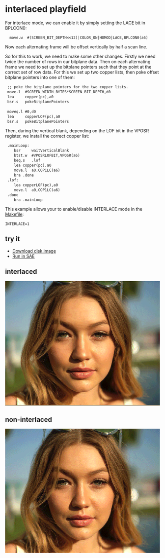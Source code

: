 interlaced playfield
====================

For interlace mode, we can enable it by simply setting the LACE bit in BPLCON0:

  ```
	move.w	#(SCREEN_BIT_DEPTH<<12)|COLOR_ON|HOMOD|LACE,BPLCON0(a6)
```

Now each alternating frame will be offset vertically by half a scan line.

So for this to work, we need to make some other changes.  Firstly we need twice the number of rows in our bitplane data.  Then on each alternating frame we need to set up the bitplane pointers such that they point at the correct set of row data. For this we set up two copper lists, then poke offset bitplane pointers into one of them:

   ```
	;; poke the bitplane pointers for the two copper lists.
	move.l	#SCREEN_WIDTH_BYTES*SCREEN_BIT_DEPTH,d0
	lea 	copper(pc),a0
	bsr.s	pokeBitplanePointers
	
	moveq.l	#0,d0
	lea 	copperLOF(pc),a0
	bsr.s	pokeBitplanePointers	
```

Then, during the vertical blank, depending on the LOF bit in the VPOSR register, we install the correct copper list:

```
 .mainLoop:
	bsr 	waitVerticalBlank
	btst.w	#VPOSRLOFBIT,VPOSR(a6)
	beq.s	.lof
	lea	copper(pc),a0
	move.l	a0,COP1LC(a6)
	bra	.done
 .lof:
	lea	copperLOF(pc),a0
	move.l	a0,COP1LC(a6)
 .done
	bra	.mainLoop
```

This example allows your to enable/disable INTERLACE mode in the [Makefile](Makefile):

```
INTERLACE=1
```

try it
------
  * [Download disk image](bin/lace_mode.adf?raw=true)
  * <a href="http://alpine9000.github.io/ScriptedAmigaEmulator/#amiga_examples/lace_mode.adf" target="_blank">Run in SAE</a>


interlaced
----------
![interlaced](screenshots/laced.png?raw=true)

non-interlaced
--------------
![non-interlaced](../013.dithered_ham/screenshots/dithered.png?raw=true)
